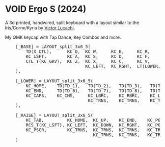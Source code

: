 # VOID Ergo S (2024)

A 3d printed, handwired, split keyboard with a layout similar to the Iris/Corne/Kyria by [Victor Lucachi](https://github.com/victorlucachi).

My QMK keycap with Tap Dance, Key Combos and more.

<pre>
    [_BASE] = LAYOUT_split_3x6_5(
        TD(X_CTL),      KC_Q,  KC_W,     KC_E,     KC_R,              KC_T,                                     KC_Y,    KC_U,    KC_I,     KC_O,    KC_P,             LSA_T(KC_MINS),
        KC_LSFT,        KC_A,  KC_S,     KC_D,     KC_F,              KC_G,                                     KC_H,    KC_J,    KC_K,     KC_L,    RSFT_T(KC_SCLN),  LSG_T(KC_QUOT),
        CTL_T(KC_GRV),  KC_Z,  KC_X,     KC_C,     KC_V,              KC_B,                                     KC_N,    KC_M,    KC_COMM,  KC_DOT,  RGUI_T(KC_SLSH),  C_S_T(KC_BSLS),
                               KC_LEFT,  KC_RGHT,  LT(LOWER, KC_TAB), KC_BSPC, KC_DEL,     LT(RAISE, KC_RGUI),  KC_SPC,  KC_ENT,  KC_UP,    KC_DOWN  
    ),

    [_LOWER] = LAYOUT_split_3x6_5(
        KC_HOME,    TD(TD_1),   TD(TD_2),   TD(TD_3),   TD(TD_4),   TD(TD_5),                        KC_TRNS,  KC_7,    KC_8,     KC_9,     KC_PPLS,   KC_TRNS,
        KC_END,     TD(TD_6),   TD(TD_7),   TD(TD_8),   TD(TD_9),   TD(TD_0),                        KC_TRNS,  KC_4,    KC_5,     KC_6,     KC_RSFT,   KC_PAST,
        KC_CAPS,    KC_INS,     KC_LBRC,    KC_RBRC,    KC_LCBR,    KC_RCBR,                         KC_TRNS,  KC_1,    KC_2,     KC_3,     KC_TRNS,   KC_DOT,
                                KC_TRNS,    KC_TRNS,    KC_TRNS,    KC_TRNS,  KC_TRNS,     KC_BSPC,  KC_0,     KC_ENT,  KC_TRNS,  KC_TRNS
    ),

    [_RAISE] = LAYOUT_split_3x6_5(
        KC_TAB,         KC_HOME,  KC_UP,    KC_END,    KC_PGUP,   KC_TRNS,                        KC_TRNS,  TD(TD_F7),    TD(TD_F8),    TD(TD_F9),  KC_F10,  KC_TRNS,
        RCS_T(KC_LSFT), KC_LEFT,  KC_DOWN,  KC_RGHT,   KC_PGDN,   KC_TRNS,                        KC_TRNS,  TD(TD_F4),    TD(TD_F5),    TD(TD_F6),  KC_F11,  KC_TRNS,
        KC_PSCR,        KC_TRNS,  KC_TRNS,  KC_TRNS,   KC_TRNS,   KC_TRNS,                        KC_TRNS,  TD(TD_F1),    TD(TD_F2),    TD(TD_F3),  KC_F12,  KC_TRNS,
                                  KC_TRNS,  KC_TRNS,   KC_TRNS,   KC_TRNS,  KC_TRNS,    KC_TRNS,  KC_TRNS,  KC_TRNS,  KC_TRNS,  KC_TRNS
    )
</pre>